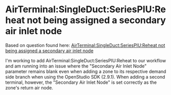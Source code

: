 # AirTerminal:SingleDuct:SeriesPIU:Reheat not being assigned a secondary air inlet node
Based on question found here:
[AirTerminal:SingleDuct:SeriesPIU:Reheat not being assigned a secondary air inlet node ](https://unmethours.com/question/44163/airterminalsingleductseriespiureheat-not-being-assigned-a-secondary-air-inlet-node/)

I'm working to add AirTerminal:SingleDuct:SeriesPIU:Reheat to our workflow and am running into an issue where the "Secondary Air Inlet Node" parameter remains blank even when adding a zone to its respective demand side branch when using the OpenStudio SDK (2.9.1). When adding a second terminal, however, the "Secondary Air Inlet Node" is set correctly as the zone's return air node.
